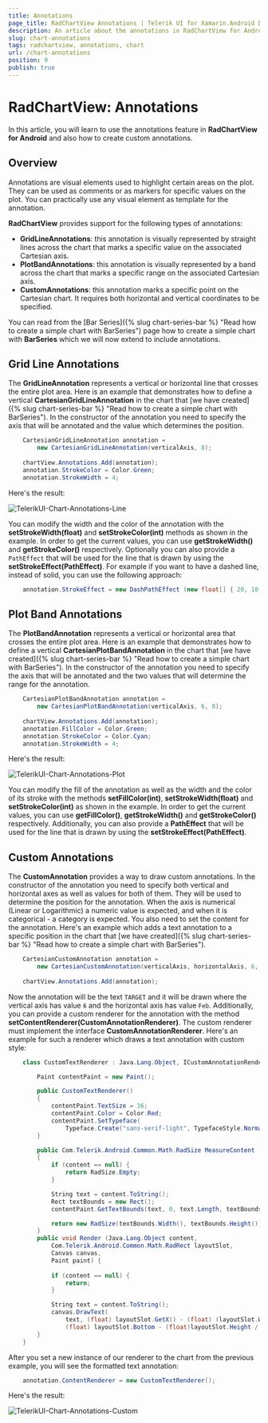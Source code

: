 ```yaml
---
title: Annotations
page_title: RadChartView Annotations | Telerik UI for Xamarin.Android Documentation
description: An article about the annotations in RadChartView for Android. This article explains how to use the annotations feature in RadChartView and how to create custom annotations.
slug: chart-annotations
tags: radchartview, annotations, chart
url: /chart-annotations
position: 9
publish: true
---
```


# RadChartView: Annotations

In this article, you will learn to use the annotations feature in **RadChartView for Android** and also how to create custom annotations.

## Overview

Annotations are visual elements used to highlight certain areas on the plot. They can be used as comments or as markers for specific values on the plot. You can practically use any visual element as template for the annotation.

**RadChartView** provides support for the following types of annotations:

* **GridLineAnnotations**: this annotation is visually represented by straight lines across the chart that marks a specific value on the associated Cartesian axis.
* **PlotBandAnnotations**: this annotation is visually represented by a band across the chart that marks a specific range on the associated Cartesian axis.
* **CustomAnnotations**: this annotation marks a specific point on the Cartesian chart. It requires both horizontal and vertical coordinates to be specified.

You can read from the [Bar Series]({% slug chart-series-bar %} "Read how to create a simple chart with BarSeries") page how to create a simple chart with **BarSeries** which we will now extend to include annotations.

## Grid Line Annotations

The **GridLineAnnotation** represents a vertical or horizontal line that crosses the entire plot area. Here is an example that demonstrates how to define a vertical **CartesianGridLineAnnotation** in the chart that [we have created]({% slug chart-series-bar %} "Read how to create a simple chart with BarSeries"). In the constructor of the annotation you need to specify the axis that will be annotated and the value which determines the position.


```C#
	CartesianGridLineAnnotation annotation = 
		new CartesianGridLineAnnotation(verticalAxis, 8);
		
	chartView.Annotations.Add(annotation);
	annotation.StrokeColor = Color.Green;
	annotation.StrokeWidth = 4;
```

Here's the result:

![TelerikUI-Chart-Annotations-Line](images/chart-annotations-1.png "Demo of Cartesian chart with BarSeries with line annotations.")

You can modify the width and the color of the annotation with the **setStrokeWidth(float)** and **setStrokeColor(int)** methods as shown in the example. In order to get the current values, you can use **getStrokeWidth()** and **getStrokeColor()** respectively. Optionally you can also provide a `PathEffect` that will be used for the line that is drawn by using the **setStrokeEffect(PathEffect)**. For example if you want to have a dashed line, instead of solid, you can use the following approach:


```C#
	annotation.StrokeEffect = new DashPathEffect (new float[] { 20, 10 }, 0);
```

## Plot Band Annotations

The **PlotBandAnnotation** represents a vertical or horizontal area that crosses the entire plot area. Here is an example that demonstrates how to define a vertical **CartesianPlotBandAnnotation** in the chart that [we have created]({% slug chart-series-bar %} "Read how to create a simple chart with BarSeries"). In the constructor of the annotation you need to specify the axis that will be annotated and the two values that will determine the range for the annotation.


```C#
	CartesianPlotBandAnnotation annotation = 
		new CartesianPlotBandAnnotation(verticalAxis, 6, 8);
		
	chartView.Annotations.Add(annotation);
	annotation.FillColor = Color.Green;
	annotation.StrokeColor = Color.Cyan;
	annotation.StrokeWidth = 4;
```

Here's the result:

![TelerikUI-Chart-Annotations-Plot](images/chart-annotations-2.png "Demo of Cartesian chart with BarSeries with plot band annotations.")

You can modify the fill of the annotation as well as the width and the color of its stroke with the methods **setFillColor(int)**, **setStrokeWidth(float)** and **setStrokeColor(int)** as shown in the example. In order to get the current values, you can use **getFillColor()**, **getStrokeWidth()** and **getStrokeColor()** respectively. Additionally, you can also provide a **PathEffect** that will be used for the line that is drawn by using the **setStrokeEffect(PathEffect)**.

## Custom Annotations

The **CustomAnnotation** provides a way to draw custom annotations. In the constructor of the annotation you need to specify both vertical and horizontal axes as well as values for both of them. They will be used to determine the position for the annotation. When the axis is numerical (Linear or Logarithmic) a numeric value is expected, and when it is categorical - a category is expected. You also need to set the content for the annotation. Here's an example which adds a text annotation to a specific position in the chart that [we have created]({% slug chart-series-bar %} "Read how to create a simple chart with BarSeries").


```C#
	CartesianCustomAnnotation annotation = 
		new CartesianCustomAnnotation(verticalAxis, horizontalAxis, 6, "Feb", "TARGET");
		
	chartView.Annotations.Add(annotation);
```

Now the annotation will be the text `TARGET` and it will be drawn where the vertical axis has value `6` and the horizontal axis has value `Feb`. Additionally, you can provide a custom renderer for the annotation with the method **setContentRenderer(CustomAnnotationRenderer)**. The custom renderer must implement the interface **CustomAnnotationRenderer**. Here's an example for such a renderer which draws a text annotation with custom style:


```C#
	class CustomTextRenderer : Java.Lang.Object, ICustomAnnotationRenderer {

		Paint contentPaint = new Paint();

		public CustomTextRenderer()
		{
			contentPaint.TextSize = 36;
			contentPaint.Color = Color.Red;
			contentPaint.SetTypeface(
				Typeface.Create("sans-serif-light", TypefaceStyle.Normal));
		}

		public Com.Telerik.Android.Common.Math.RadSize MeasureContent (Java.Lang.Object content)
		{
			if (content == null) {
				return RadSize.Empty;
			}

			String text = content.ToString();
			Rect textBounds = new Rect();
			contentPaint.GetTextBounds(text, 0, text.Length, textBounds);

			return new RadSize(textBounds.Width(), textBounds.Height());
		}
		public void Render (Java.Lang.Object content, 
			Com.Telerik.Android.Common.Math.RadRect layoutSlot, 
			Canvas canvas, 
			Paint paint) {
			
			if (content == null) {
				return;
			}

			String text = content.ToString();
			canvas.DrawText(
				text, (float) layoutSlot.GetX() - (float) (layoutSlot.Width / 2.0),
				(float) layoutSlot.Bottom - (float)layoutSlot.Height / 2, contentPaint);
		}
	}
```

After you set a new instance of our renderer to the chart from the previous example, you will see the formatted text annotation:


```C#
	annotation.ContentRenderer = new CustomTextRenderer();
```

Here's the result:

![TelerikUI-Chart-Annotations-Custom](images/chart-annotations-3.png "Demo of Cartesian chart with BarSeries with custom annotations.")
